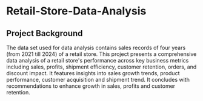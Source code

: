# Retail-Store-Data-Analysis
## Project Background
The data set used for data analysis contains sales records of four years (from 2021 till 2024) of a retail store. This project presents a comprehensive data analysis of a retail store's performance across key business metrics including sales, profits, shipment efficiency, customer retention, orders, and discount impact. It features insights into sales growth trends, product performance, customer acquisition and shipment trend. It concludes with recommendations to enhance growth in sales, profits and customer retention.
